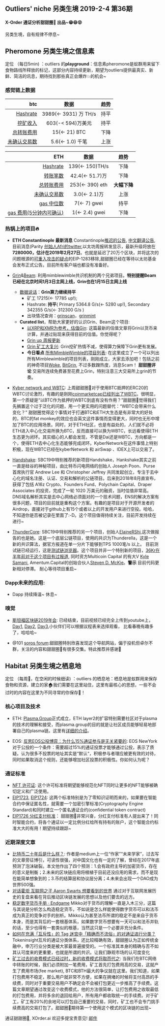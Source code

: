 

## Outliers' niche 另类生境 2019-2-4 第36期

#### X-Order 通证分析甜甜圈🍩 出品~😁😆😝 
另类生境，自有规律不停息~


## Pheromone 另类生境之信息素
定位 （每日5min)  ：outliers 的**playground**：信息素pheromone是蚁群用来留下食物路线所释放的标记，这部分内容持续更新，期望为outliers提供最真实、新鲜、简洁的讯息，期待找到那些真正会爆炸💥的机会~
 
### 感觉链上数据

| btc | 数据 | 趋势|
|---:|:--:|:--|
| [Hashrate](https://www.blockchain.com/charts/hash-rate)| 3989(<- 3931) 万 TH/s| 持平|
| [挖矿收入](https://www.blockchain.com/charts/miners-revenue) | 603(-< 594)万美元 | 持平|
| [总转账费用](https://www.blockchain.com/charts/transaction-fees) | 15(<- 21) BTC | 下降 |
| [未确认交易数](https://www.blockchain.com/zh-cn/btc/unconfirmed-transactions) | 5.6(<- 1.0) 千笔 |上涨|


|ETH | 数据 | 趋势|
|--:|:--:|:--:|
|[Hashrate](https://etherscan.io/chart/hashrate)| 139(<- 150)TH/s| 下降|
|[转账笔数](https://etherscan.io/chart/tx)|42.4(<- 51.7)万|下降|
|[总转账费用](https://etherscan.io/chart/transactionfee)| 253(<- 390) eth| **大幅下降**|
|[未确认交易数](https://etherscan.io/chart/pendingtx)| 3.0(<- 2.1)万 | 上涨|
|[gas 中位数](https://ethgasstation.info/)| 7(<- 7) gwei | 持平|
|[gas 费用(5分钟内可确认)](https://ethgasstation.info/)| 1(<- 2.4) gwei | 下降|


### 热锅上的项目🔥
- **ETH Constantinople 最新消息** Constantinople[推迟的公告](https://blog.ethereum.org/2019/01/15/security-alert-ethereum-constantinople-postponement/), [中文翻译公告](https://ethfans.org/posts/security-alert-ethereum-constantinople-postponement), 目前消息(Parity [创始人Afri的twitter](https://twitter.com/5chdn/status/1086285718710816768),以太坊周报转发显示，最新升级将放在**7280000，估计在2019年2月27日**。也就是延迟了20万个区块，并将这次的问题根源的[可重入攻击的疑点](https://medium.com/chainsecurity/constantinople-enables-new-reentrancy-attack-ace4088297d9)的EIP-1283移除,甜甜圈已经在等待以太坊基金会发布正式公告。目前所有客户端也都没有准备好。


- [Grin](https://grin-tech.org/)&[Beam](https://www.beam.mw/): 利用mimblewimble共识机制的两个兄弟项目。**特别提醒Beam已经在北京时间1月3日主网上线，Grin也在1月15日主网上线**
	- [数据说话](https://grinmint.com/pages/index.html)：**Grin算力继续持平**
		- 矿工 17215(<- 17785 up!); 
		- Hashrate: **持平**( Primary 5364.8 G/s(<- 5280 up!), Secondary 342355 G/s(<- 312300 G/s )  
		- 出块情况查询：[grinscan](http://grinscan.net)，[grinmint](https://grinmint.com/)
	- **Curated list**，帮助大家更好的认识Grin、Beam这个项目: 
		- [以XRP和XMR为参考，估值Gin](https://mp.weixin.qq.com/s/fcxnjN0TWjD4FoK8A1KH4g): 这篇最新的估值文章将Grin以货币来计算，并通过贴现来获得目前的估值。你觉得呢？
		- [Grin up 周报更新](https://grinnews.substack.com/)
		- [Grin 矿工大复兴](https://mp.weixin.qq.com/s/ZFErhYsYQCblbV_Os4ukPQ): Grin挖矿热情不减，使得算力保障下Grin更有发展。
		- **今日看点** [所有MimbleWimble的项目列表](https://cryptomoonshots.com/t/list-of-mimblewimble-based-projects/164): 在这里成立了一个可以列出所有Mimblewimble的项目列表，刚刚成立，大家去添加吧！包括之前的神奇项目[Woke](https://mw-w.ink/leer/), [BitGrin](https://www.bitgrin.io/), 不过多数蹭热度，消息Scam！
**甜甜圈评论** 交易所连续免费甚至花费上Grin，特别注意三大交易所上grin的节奏。

- [Kyber network and WBTC](https://blog.kyber.network/wbtc-is-now-live-on-ethereum-4b4e2d1ef76f): 上周甜甜圈🍩对于使用BTC抵押的ERC20的WBTC讨论激烈，有趣的是刚刚[coinmarketcap已经列出了WBTC](https://coinmarketcap.com/currencies/wrapped-bitcoin/)。很明显，第一个质疑是“以BTC作为抵押的WBTC到底有没有作用？”甜甜圈🍩觉得我们先搁置这个过于泛化的问题，用一个更实用的问题替代：“WBTC会带来什么变化？” 甜甜圈觉得这个事情对于打通BTC和ETH大生态是有非常大的好处的，BTC的fat monkey的效应也会英文这件事情而变得更大，同时也无形中增加了BTC的应用场景。同时，对于ETH社区，也是有益处的，人们就不必将ETH进入中心化交易所换为BTC，反而直接可以换为WBTC，长远看使得ETH生态更为闭环。其实细心的人都会发现，不管是Dai还是WBTC，方向都是一个，使得ETH去中心化生态能够完成闭环。KyberNetwork在这件事情上特别积极，现在WBTC已经在kyberNetwork 和 airSwap 、IDEX上可以交易了。

- [Handshake](https://handshake.org/):  SBC19中特别推荐的新项目Handshake，Hankshake其实之前一直是硅谷的神秘项目，由比特币闪电网络的创始人 Joseph Poon、Purse 首席执行官 Andrew Lee 和 Christopher Jeffrey 共同发起创立，专注于去中心化的域名注册、认证、交易和解析的公链项目。后来到2018年8月直宣布，获得了包括 A16z Crypto、Founders Fund、Polychain Capital、Draper Associates 的投资，完成了一轮 1020 万美元的融资，当时估值非常高。DNS域名解析其实是去中心网络必须面对的一个技术问题，ENS的解决方案有很多问题，项目的目前就是重构这个方案。有趣的是项目对于开源开发者的Airdrop，直接对于github上有15个或者以上的开发用户来进行空投。哈哈，不知道你是否被记录在里面了:-D。这个项目值得持续关注，目前开发持续在进行~ 

- [ThunderCore](https://www.thundercore.com/): SBC19中特别推荐的另一个项目，创始人[ElaineRShi](https://twitter.com/ElaineRShi),这次做报告的也是她。这是一个底层公链项目，使用的共识为Thunderella，这是一个新的共识算法，据官方报道在单一分片下能够到TPS 1000笔/s 以上。 目前测试链已经运行，这是[测试链浏览器](https://scan.thundercore.com/)。这个项目并非一个特别新的项目，[36Kr在半年前对于这个项目有过报道](https://zhuanlan.zhihu.com/p/39349833), 同时资方Multicoin Capital 的有大V [Kyle Samani](https://twitter.com/KyleSamani), Amentum.Capital的创始合伙人[Steven D. McKie](Amentum.Capital)。**警示** 目前代码更新相对停滞。 耐心等待项目重启~ 


### Dapp未来的应用: 
- Dapp 持续降温~ 休息~


### 嗅觉
- [斯坦福区块链2019年会](https://cyber.stanford.edu/sbc19): 已经结束，目前视频已经完全上传到youtube上，[Day1](https://www.youtube.com/watch?v=XckwEw8FyEA), [Day2](https://www.youtube.com/watch?v=sQOfnsW6PTY), [Day3](https://www.youtube.com/watch?v=U5fEvfAFs_o),小伙伴们可以根据议程表来选择观看， 比看春晚有趣多了，哈哈哈~

- @101 [soros forum](http://soros123.com/):甜甜圈特别欣喜发现这个导航网站，偏于投机但卓尔不群，关注的内容和甜甜圈🍩有很多交集。特此推荐并感谢💖


## Habitat 另类生境之栖息地
定位 （每周🍵，在空闲的时候细读) ：outliers 的栖息地：栖息地是蚁群用来保存食物和资源，建立的家🏠我们需要在这里站住，这里有最核心的思想，一些不会过时的内容在这里为不同寻常的你保存🌲！

### 核心项目及技术

- ETH: [Plasma.Group](https://plasma.group/)正式成立，ETH layer2的扩容特别需要社区对于plasma的技术的理解和接受，而plasma.group的目的就是让社区成员能够轻易地部署自己的plasma链。这里有[详细的介绍](https://medium.com/plasma-group/deployplasma-dd1cf0b2ab55)。

- EOS: [反思EOS公投博弈：为什么15%通证参与是无关紧要的](https://medium.com/eos-new-york/rethinking-eos-referendum-game-theory-why-15-token-participation-is-irrelevant-a5a9e17974e9): EOS NewYork对于公投的一个条件：需要超过15%的通证投票才能够通过公投，表示了质疑。认为很多不投票的地址其实是“默认“，积极参与者理应被更有效的对待，同时如果取消这个规则，还能够增加社区投票的积极性。你如何认为呢？ 

### 通证标准
- [NFT 许可证](https://www.nftlicense.org/): 这个许可标准将期望能够规范化NFT同时让更多的NFT能够被确切定义和广泛使用。
- [EIP1723](https://github.com/ethereum/EIPs/issues/1723), [EIP1724](https://github.com/ethereum/EIPs/issues/1724): 这两个标准特别是为了零知识证明而来的，如果要在智能合约中保证匿名性，就需要一个加密引擎标准(Cryptography Engine Standard)和同时建立一个匿名通证合约(confidential token contract)
- [EIP1726 分红支付标准](https://github.com/ethereum/EIPs/issues/1726)： 甜甜圈🍩非常兴奋，分红支付标准有人提出来了！同时智能合约，将各个通证以一定比例分红给所有持有的账户，这个智能合约标准大大的有用！期望持续跟踪~ 

### 近期深度文章
- [比特币二十年后是什么样？](https://mp.weixin.qq.com/s/IylTFes3xx6sMGkvGcvf3A): 作者是medium上一位“作家”“未来学家”，过去写的文章旁征博引，可读性很强，对中国文化也有一定的了解，曾经在2017年底预测了泡沫破裂。本文他作出了四个预测：1.会有政府主导的加密货币，存在的意义是制衡；2.未来的区块链应用将根植于目前还没应用的需求，而不是现在能简单想象到的；3.币的结算层和协议层分离；4.未来会出现一个DAO成为世界500强。
- [对话霍炬 互联网之子 Aaron Swarts 想要看到的世界](https://mp.weixin.qq.com/s/z4J2KI8LjcfOIZLhGbi_QQ) 通过对于互联网发展历史的复盘来看在背后推动区块链发展的思想以及他们要去的远方。
- [稳定数字货币手册 · Endgame](https://mp.weixin.qq.com/s/3i5shSGGsP37wbvaXBFKOQ) Mikko对于货币的理解一直是入木三分，这篇与其说是分析怎么构造稳定货币，不如说是怎么样能使得数字货币可以和法币成为真正的竞争对手的剖析。Mikko认为甚至法币所谓的稳定不是来自于货币本身，而是其背后的一套根基体系，如果数字货币想要有一天可以和法币并轨的话，至少也得有一套类似的根基，当然这只是一个必要非充分条件。
- [如何在充满「互斥性」的 Tag 迷宫中「精确而不流俗」的对通证进行分类？](https://www.chainnews.com/articles/304736189678.htm) Tokeninsight互斥的通证分类体系，还比较精确有效，甜甜圈认为正如传统金融中，申万行业分类是被大家最普遍接受的。一个标准其本身的精确与否不如其认可度来的更重要，也就是所谓的共识。让我们静观市场的认可度变化
- [矿工过去的收费模式已经过时，新的收费模式将取而代之](http://hackingdistributed.com/2019/01/22/doing-fees-right/): 当我们在BTC网络中转账的时候，我们必须附加一笔费用，矿工首先打包费用高的交易，这就产生了费用市场(fee market), BTC和BTH最大的争议就在这里。我们知道，如果打包费用不稳定，那么用户就非常不方便，如果在拥堵的时候将支付高昂的手续费，同时对于重要交易用户不确定会不会被打包更近一步推高了手续费。这篇文章期望通过改变这个收费模式，他的方法很简单，让打包费用之收取最低的打包费用，并将多余的退回给用户，所有用户都收取统一的手续费。对于矿工，矿工有20%的余地可以打包自己重要的交易，同时，矿工也不会专门挑手续费高的交易打包了。甜甜圈🍩期待第一个使用这个模式的区块链的出现~ 


通证甜甜圈🍩, XOrder.ai 欢迎多提宝贵意见! [邮件](qchen@xorder.ai)
